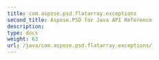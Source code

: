 ```yaml
---
title: com.aspose.psd.flatarray.exceptions
second_title: Aspose.PSD for Java API Reference
description: 
type: docs
weight: 63
url: /java/com.aspose.psd.flatarray.exceptions/
---
```


